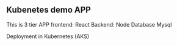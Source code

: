 ## Kubenetes demo APP
This is 3 tier APP
frontend: React
Backend: Node
Database Mysql

Deployment in Kubernetes (AKS)